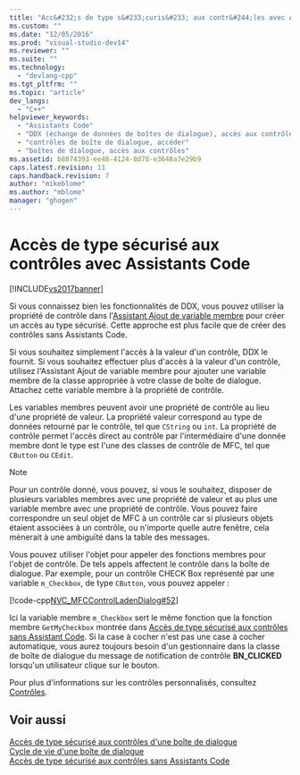 ```yaml
---
title: "Acc&#232;s de type s&#233;curis&#233; aux contr&#244;les avec Assistants Code | Microsoft Docs"
ms.custom: ""
ms.date: "12/05/2016"
ms.prod: "visual-studio-dev14"
ms.reviewer: ""
ms.suite: ""
ms.technology: 
  - "devlang-cpp"
ms.tgt_pltfrm: ""
ms.topic: "article"
dev_langs: 
  - "C++"
helpviewer_keywords: 
  - "Assistants Code"
  - "DDX (échange de données de boîtes de dialogue), accès aux contrôles"
  - "contrôles de boîte de dialogue, accéder"
  - "boîtes de dialogue, accès aux contrôles"
ms.assetid: b8874393-ee48-4124-8d78-e3648a7e29b9
caps.latest.revision: 11
caps.handback.revision: 7
author: "mikeblome"
ms.author: "mblome"
manager: "ghogen"
---
```

# Acc&#232;s de type s&#233;curis&#233; aux contr&#244;les avec Assistants Code
[!INCLUDE[vs2017banner](../assembler/inline/includes/vs2017banner.md)]

Si vous connaissez bien les fonctionnalités de DDX, vous pouvez utiliser la propriété de contrôle dans l'[Assistant Ajout de variable membre](../ide/add-member-variable-wizard.md) pour créer un accès au type sécurisé.  Cette approche est plus facile que de créer des contrôles sans Assistants Code.  
  
 Si vous souhaitez simplement l'accès à la valeur d'un contrôle, DDX le fournit.  Si vous souhaitez effectuer plus d'accès à la valeur d'un contrôle, utilisez l'Assistant Ajout de variable membre pour ajouter une variable membre de la classe appropriée à votre classe de boîte de dialogue.  Attachez cette variable membre à la propriété de contrôle.  
  
 Les variables membres peuvent avoir une propriété de contrôle au lieu d'une propriété de valeur.  La propriété valeur correspond au type de données retourné par le contrôle, tel que `CString` ou `int`.  La propriété de contrôle permet l'accès direct au contrôle par l'intermédiaire d'une donnée membre dont le type est l'une des classes de contrôle de MFC, tel que `CButton` ou `CEdit`.  
  
> [!NOTE]
>  Pour un contrôle donné, vous pouvez, si vous le souhaitez, disposer de plusieurs variables membres avec une propriété de valeur et au plus une variable membre avec une propriété de contrôle.  Vous pouvez faire correspondre un seul objet de MFC à un contrôle car si plusieurs objets étaient associées à un contrôle, ou n'importe quelle autre fenêtre, cela mènerait à une ambiguïté dans la table des messages.  
  
 Vous pouvez utiliser l'objet pour appeler des fonctions membres pour l'objet de contrôle.  De tels appels affectent le contrôle dans la boîte de dialogue.  Par exemple, pour un contrôle CHECK Box représenté par une variable `m_Checkbox`, de type `CButton`, vous pouvez appeler :  
  
 [!code-cpp[NVC_MFCControlLadenDialog#52](../mfc/codesnippet/CPP/type-safe-access-to-controls-with-code-wizards_1.cpp)]  
  
 Ici la variable membre `m_Checkbox` sert le même fonction que la fonction membre `GetMyCheckbox` montrée dans [Accès de type sécurisé aux contrôles sans Assistant Code](../mfc/type-safe-access-to-controls-without-code-wizards.md).  Si la case à cocher n'est pas une case à cocher automatique, vous aurez toujours besoin d'un gestionnaire dans la classe de boîte de dialogue du message de notification de contrôle **BN\_CLICKED** lorsqu'un utilisateur clique sur le bouton.  
  
 Pour plus d'informations sur les contrôles personnalisés, consultez [Contrôles](../mfc/controls-mfc.md).  
  
## Voir aussi  
 [Accès de type sécurisé aux contrôles d'une boîte de dialogue](../mfc/type-safe-access-to-controls-in-a-dialog-box.md)   
 [Cycle de vie d'une boîte de dialogue](../mfc/life-cycle-of-a-dialog-box.md)   
 [Accès de type sécurisé aux contrôles sans Assistants Code](../mfc/type-safe-access-to-controls-without-code-wizards.md)